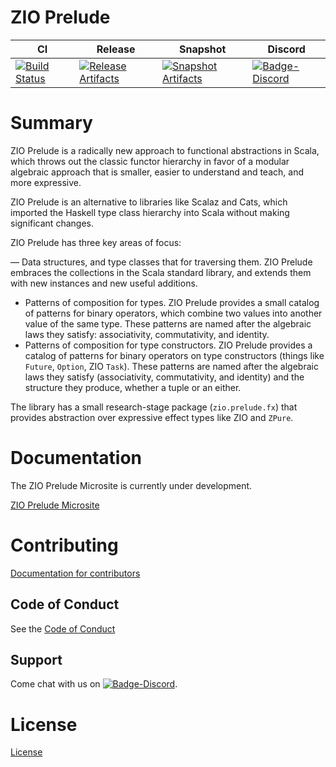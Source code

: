 # ZIO Prelude

| CI | Release | Snapshot | Discord |
| --- | --- | --- | --- |
| [![Build Status][Badge-Circle]][Link-Circle] | [![Release Artifacts][Badge-SonatypeReleases]][Link-SonatypeReleases] | [![Snapshot Artifacts][Badge-SonatypeSnapshots]][Link-SonatypeSnapshots] | [![Badge-Discord]][Link-Discord] |

# Summary

ZIO Prelude is a radically new approach to functional abstractions in Scala, which throws out the 
classic functor hierarchy in favor of a modular algebraic approach that is smaller, easier 
to understand and teach, and more expressive.

ZIO Prelude is an alternative to libraries like Scalaz and Cats, which imported the Haskell type 
class hierarchy into Scala without making significant changes.

ZIO Prelude has three key areas of focus:

— Data structures, and type classes that for traversing them. ZIO Prelude embraces the collections
in the Scala standard library, and extends them with new instances and new useful additions.
- Patterns of composition for types. ZIO Prelude provides a small catalog of patterns for binary 
operators, which combine two values into another value of the same type. These patterns are named 
after the algebraic laws they satisfy: associativity, commutativity, and identity.
- Patterns of composition for type constructors. ZIO Prelude provides a catalog of patterns for 
binary operators on type constructors (things like `Future`, `Option`, ZIO `Task`). These patterns 
are named after the algebraic laws they satisfy (associativity, commutativity, and identity) and the 
structure they produce, whether a tuple or an either. 

The library has a small research-stage package (`zio.prelude.fx`) that provides abstraction over 
expressive effect types like ZIO and `ZPure`.

# Documentation

The ZIO Prelude Microsite is currently under development.

[ZIO Prelude Microsite](https://zio.github.io/zio-prelude/)

# Contributing

[Documentation for contributors](https://zio.github.io/zio-prelude/docs/about/about_contributing)

## Code of Conduct

See the [Code of Conduct](https://zio.github.io/zio-prelude/docs/about/about_coc)

## Support

Come chat with us on [![Badge-Discord]][Link-Discord].

# License

[License](LICENSE)

[Badge-SonatypeReleases]: https://img.shields.io/nexus/r/https/oss.sonatype.org/dev.zio/zio-prelude_2.12.svg "Sonatype Releases"
[Badge-SonatypeSnapshots]: https://img.shields.io/nexus/s/https/oss.sonatype.org/dev.zio/zio-prelude_2.12.svg "Sonatype Snapshots"
[Badge-Discord]: https://img.shields.io/discord/629491597070827530?logo=discord "chat on discord"
[Badge-Circle]: https://circleci.com/gh/zio/zio-prelude.svg?style=svg "circleci"
[Link-Circle]: https://circleci.com/gh/zio/zio-prelude "circleci"
[Link-SonatypeReleases]: https://oss.sonatype.org/content/repositories/releases/dev/zio/zio-prelude_2.12/ "Sonatype Releases"
[Link-SonatypeSnapshots]: https://oss.sonatype.org/content/repositories/snapshots/dev/zio/zio-prelude_2.12/ "Sonatype Snapshots"
[Link-Discord]: https://discord.gg/2ccFBr4 "Discord"

